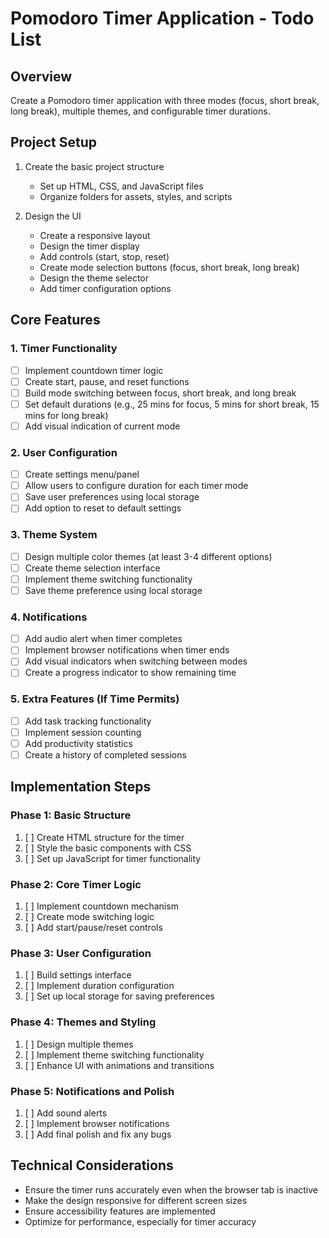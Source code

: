 # Pomodoro Timer Application - Todo List

## Overview
Create a Pomodoro timer application with three modes (focus, short break, long break), multiple themes, and configurable timer durations.

## Project Setup
1. Create the basic project structure
   - Set up HTML, CSS, and JavaScript files
   - Organize folders for assets, styles, and scripts

2. Design the UI
   - Create a responsive layout
   - Design the timer display
   - Add controls (start, stop, reset)
   - Create mode selection buttons (focus, short break, long break)
   - Design the theme selector
   - Add timer configuration options

## Core Features

### 1. Timer Functionality
- [ ] Implement countdown timer logic
- [ ] Create start, pause, and reset functions
- [ ] Build mode switching between focus, short break, and long break
- [ ] Set default durations (e.g., 25 mins for focus, 5 mins for short break, 15 mins for long break)
- [ ] Add visual indication of current mode

### 2. User Configuration
- [ ] Create settings menu/panel
- [ ] Allow users to configure duration for each timer mode
- [ ] Save user preferences using local storage
- [ ] Add option to reset to default settings

### 3. Theme System
- [ ] Design multiple color themes (at least 3-4 different options)
- [ ] Create theme selection interface
- [ ] Implement theme switching functionality
- [ ] Save theme preference using local storage

### 4. Notifications
- [ ] Add audio alert when timer completes
- [ ] Implement browser notifications when timer ends
- [ ] Add visual indicators when switching between modes
- [ ] Create a progress indicator to show remaining time

### 5. Extra Features (If Time Permits)
- [ ] Add task tracking functionality
- [ ] Implement session counting
- [ ] Add productivity statistics
- [ ] Create a history of completed sessions

## Implementation Steps

### Phase 1: Basic Structure
1. [ ] Create HTML structure for the timer
2. [ ] Style the basic components with CSS
3. [ ] Set up JavaScript for timer functionality

### Phase 2: Core Timer Logic
1. [ ] Implement countdown mechanism
2. [ ] Create mode switching logic
3. [ ] Add start/pause/reset controls

### Phase 3: User Configuration
1. [ ] Build settings interface
2. [ ] Implement duration configuration
3. [ ] Set up local storage for saving preferences

### Phase 4: Themes and Styling
1. [ ] Design multiple themes
2. [ ] Implement theme switching functionality
3. [ ] Enhance UI with animations and transitions

### Phase 5: Notifications and Polish
1. [ ] Add sound alerts
2. [ ] Implement browser notifications
3. [ ] Add final polish and fix any bugs

## Technical Considerations
- Ensure the timer runs accurately even when the browser tab is inactive
- Make the design responsive for different screen sizes
- Ensure accessibility features are implemented
- Optimize for performance, especially for timer accuracy
